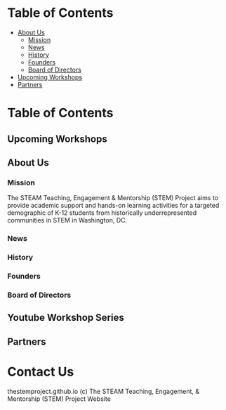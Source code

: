 # Table of Contents #

* [About Us](#aboutus)
  * [Mission](#mission)
  * [News](#news)
  * [History](#history)
  * [Founders](#founders)
  * [Board of Directors](#boardofdirectors)
* [Upcoming Workshops](#upcomingworkshops)
* [Partners](#partners)



# Table of Contents #

## Upcoming Workshops ##

## About Us ##

### Mission ###

The STEAM Teaching, Engagement & Mentorship (STEM) Project aims to provide academic support and hands-on learning activities for a targeted demographic of K-12 students from historically underrepresented communities in STEM in Washington, DC.

### News ###

### History ###

### Founders ###

### Board of Directors ### 

## Youtube Workshop Series ##

## Partners ##

# Contact Us #


thestemproject.github.io
(c) The STEAM Teaching, Engagement, & Mentorship (STEM) Project Website




